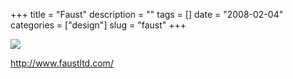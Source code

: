+++
title = "Faust"
description = ""
tags = []
date = "2008-02-04"
categories = ["design"]
slug = "faust"
+++


 

  <div id="screens-thumbs" class="clearfix">
    <div class="txt-center" id="design-submission"><a href="http://www.faustltd.com/"><img id='bluga-thumbnail-994' class='bluga-thumbnail large' src='//media.konigi.com/bluga/
wt47f27effa8d66_0.jpg'/></a></div>  
  </div>   
<p><a href="http://www.faustltd.com/">http://www.faustltd.com/</a></p>




